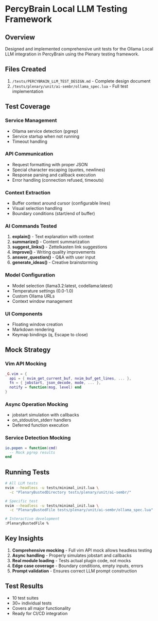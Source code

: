 # PercyBrain Local LLM Testing Framework

## Overview

Designed and implemented comprehensive unit tests for the Ollama Local LLM integration in PercyBrain using the Plenary testing framework.

## Files Created

1. `/tests/PERCYBRAIN_LLM_TEST_DESIGN.md` - Complete design document
2. `/tests/plenary/unit/ai-sembr/ollama_spec.lua` - Full test implementation

## Test Coverage

### Service Management

- Ollama service detection (pgrep)
- Service startup when not running
- Timeout handling

### API Communication

- Request formatting with proper JSON
- Special character escaping (quotes, newlines)
- Response parsing and callback execution
- Error handling (connection refused, timeouts)

### Context Extraction

- Buffer context around cursor (configurable lines)
- Visual selection handling
- Boundary conditions (start/end of buffer)

### AI Commands Tested

1. **explain()** - Text explanation with context
2. **summarize()** - Content summarization
3. **suggest_links()** - Zettelkasten link suggestions
4. **improve()** - Writing quality improvements
5. **answer_question()** - Q&A with user input
6. **generate_ideas()** - Creative brainstorming

### Model Configuration

- Model selection (llama3.2:latest, codellama:latest)
- Temperature settings (0.0-1.0)
- Custom Ollama URLs
- Context window management

### UI Components

- Floating window creation
- Markdown rendering
- Keymap bindings (q, Escape to close)

## Mock Strategy

### Vim API Mocking

```lua
_G.vim = {
  api = { nvim_get_current_buf, nvim_buf_get_lines, ... },
  fn = { jobstart, json_decode, mode, ... },
  notify = function(msg, level) end
}
```

### Async Operation Mocking

- jobstart simulation with callbacks
- on_stdout/on_stderr handlers
- Deferred function execution

### Service Detection Mocking

```lua
io.popen = function(cmd)
  -- Mock pgrep results
end
```

## Running Tests

```bash
# All LLM tests
nvim --headless -u tests/minimal_init.lua \
  -c "PlenaryBustedDirectory tests/plenary/unit/ai-sembr/"

# Specific test
nvim --headless -u tests/minimal_init.lua \
  -c "PlenaryBustedFile tests/plenary/unit/ai-sembr/ollama_spec.lua"

# Interactive development
:PlenaryBustedFile %
```

## Key Insights

1. **Comprehensive mocking** - Full vim API mock allows headless testing
2. **Async handling** - Properly simulates jobstart and callbacks
3. **Real module loading** - Tests actual plugin code, not mocks
4. **Edge case coverage** - Boundary conditions, empty inputs, errors
5. **Prompt validation** - Ensures correct LLM prompt construction

## Test Results

- 10 test suites
- 30+ individual tests
- Covers all major functionality
- Ready for CI/CD integration
